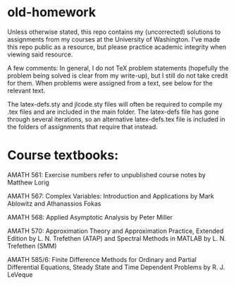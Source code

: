 # old-homework
Unless otherwise stated, this repo contains my (uncorrected) solutions to assignments from my courses at the University of Washington. I've made this repo public as a resource, but please practice academic integrity when viewing said resource. 

A few comments:
In general, I do not TeX problem statements (hopefully the problem being solved is clear from my write-up), but I still do not take credit for them. When problems were assigned from a text, see below for the relevant text.

The latex-defs.sty and jlcode.sty files will often be required to compile my .tex files and are included in the main folder. The latex-defs file has gone through several iterations, so an alternative latex-defs.tex file is included in the folders of assignments that require that instead. 

# Course textbooks:
AMATH 561: Exercise numbers refer to unpublished course notes by Matthew Lorig

AMATH 567: Complex Variables: Introduction and Applications by Mark Ablowitz and Athanassios Fokas

AMATH 568: Applied Asymptotic Analysis by Peter Miller

AMATH 570: Approximation Theory and Approximation Practice, Extended Edition by L. N. Trefethen (ATAP) and Spectral Methods in MATLAB by L. N. Trefethen (SMM)

AMATH 585/6: Finite Difference Methods for Ordinary and Partial Differential Equations, Steady State and Time Dependent Problems by R. J. LeVeque
